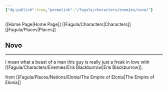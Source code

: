 ```yaml
---
{"dg-publish":true,"permalink":"/fagula/characters/enemies/novo/"}
---
```


[[Home Page\|Home Page]]
[[Fagula/Characters\|Characters]]
[[Fagula/Places\|Places]]

Novo
--
___
I mean what a beast of a man this guy is really just a freak in love with [[Fagula/Characters/Enemies/Eris Blackburrow\|Eris Blackburrow]].

from [[Fagula/Places/Nations/Elonia/The Empire of Elonia\|The Empire of Elonia]]

